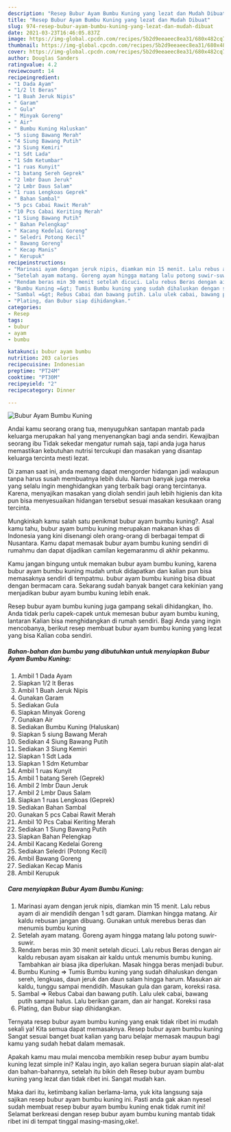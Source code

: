 ```yaml
---
description: "Resep Bubur Ayam Bumbu Kuning yang lezat dan Mudah Dibuat"
title: "Resep Bubur Ayam Bumbu Kuning yang lezat dan Mudah Dibuat"
slug: 974-resep-bubur-ayam-bumbu-kuning-yang-lezat-dan-mudah-dibuat
date: 2021-03-23T16:46:05.837Z
image: https://img-global.cpcdn.com/recipes/5b2d9eeaeec8ea31/680x482cq70/bubur-ayam-bumbu-kuning-foto-resep-utama.jpg
thumbnail: https://img-global.cpcdn.com/recipes/5b2d9eeaeec8ea31/680x482cq70/bubur-ayam-bumbu-kuning-foto-resep-utama.jpg
cover: https://img-global.cpcdn.com/recipes/5b2d9eeaeec8ea31/680x482cq70/bubur-ayam-bumbu-kuning-foto-resep-utama.jpg
author: Douglas Sanders
ratingvalue: 4.2
reviewcount: 14
recipeingredient:
- "1 Dada Ayam"
- "1/2 lt Beras"
- "1 Buah Jeruk Nipis"
- " Garam"
- " Gula"
- " Minyak Goreng"
- " Air"
- " Bumbu Kuning Haluskan"
- "5 siung Bawang Merah"
- "4 Siung Bawang Putih"
- "3 Siung Kemiri"
- "1 Sdt Lada"
- "1 Sdm Ketumbar"
- "1 ruas Kunyit"
- "1 batang Sereh Geprek"
- "2 lmbr Daun Jeruk"
- "2 Lmbr Daus Salam"
- "1 ruas Lengkoas Geprek"
- " Bahan Sambal"
- "5 pcs Cabai Rawit Merah"
- "10 Pcs Cabai Keriting Merah"
- "1 Siung Bawang Putih"
- " Bahan Pelengkap"
- " Kacang Kedelai Goreng"
- " Seledri Potong Kecil"
- " Bawang Goreng"
- " Kecap Manis"
- " Kerupuk"
recipeinstructions:
- "Marinasi ayam dengan jeruk nipis, diamkan min 15 menit. Lalu rebus ayam di air mendidih dengan 1 sdt garam. Diamkan hingga matang. Air kaldu rebusan jangan dibuang. Gunakan untuk merebus beras dan menumis bumbu kuning"
- "Setelah ayam matang. Goreng ayam hingga matang lalu potong suwir-suwir."
- "Rendam beras min 30 menit setelah dicuci. Lalu rebus Beras dengan air kaldu rebusan ayam sisakan air kaldu untuk menumis bumbu kuning. Tambahkan air biasa jika diperlukan. Masak hingga beras menjadi bubur."
- "Bumbu Kuning =&gt; Tumis Bumbu kuning yang sudah dihaluskan dengan sereh, lengkuas, daun jeruk dan daun salam hingga harum. Masukan air kaldu, tunggu sampai mendidih. Masukan gula dan garam, koreksi rasa."
- "Sambal =&gt; Rebus Cabai dan bawang putih. Lalu ulek cabai, bawang putih sampai halus. Lalu berikan garam, dan air hangat. Koreksi rasa"
- "Plating, dan Bubur siap dihidangkan."
categories:
- Resep
tags:
- bubur
- ayam
- bumbu

katakunci: bubur ayam bumbu 
nutrition: 203 calories
recipecuisine: Indonesian
preptime: "PT24M"
cooktime: "PT30M"
recipeyield: "2"
recipecategory: Dinner

---
```



![Bubur Ayam Bumbu Kuning](https://img-global.cpcdn.com/recipes/5b2d9eeaeec8ea31/680x482cq70/bubur-ayam-bumbu-kuning-foto-resep-utama.jpg)

Andai kamu seorang orang tua, menyuguhkan santapan mantab pada keluarga merupakan hal yang menyenangkan bagi anda sendiri. Kewajiban seorang ibu Tidak sekedar mengatur rumah saja, tapi anda juga harus memastikan kebutuhan nutrisi tercukupi dan masakan yang disantap keluarga tercinta mesti lezat.

Di zaman  saat ini, anda memang dapat mengorder hidangan jadi walaupun tanpa harus susah membuatnya lebih dulu. Namun banyak juga mereka yang selalu ingin menghidangkan yang terbaik bagi orang tercintanya. Karena, menyajikan masakan yang diolah sendiri jauh lebih higienis dan kita pun bisa menyesuaikan hidangan tersebut sesuai masakan kesukaan orang tercinta. 



Mungkinkah kamu salah satu penikmat bubur ayam bumbu kuning?. Asal kamu tahu, bubur ayam bumbu kuning merupakan makanan khas di Indonesia yang kini disenangi oleh orang-orang di berbagai tempat di Nusantara. Kamu dapat memasak bubur ayam bumbu kuning sendiri di rumahmu dan dapat dijadikan camilan kegemaranmu di akhir pekanmu.

Kamu jangan bingung untuk memakan bubur ayam bumbu kuning, karena bubur ayam bumbu kuning mudah untuk didapatkan dan kalian pun bisa memasaknya sendiri di tempatmu. bubur ayam bumbu kuning bisa dibuat dengan bermacam cara. Sekarang sudah banyak banget cara kekinian yang menjadikan bubur ayam bumbu kuning lebih enak.

Resep bubur ayam bumbu kuning juga gampang sekali dihidangkan, lho. Anda tidak perlu capek-capek untuk memesan bubur ayam bumbu kuning, lantaran Kalian bisa menghidangkan di rumah sendiri. Bagi Anda yang ingin mencobanya, berikut resep membuat bubur ayam bumbu kuning yang lezat yang bisa Kalian coba sendiri.

<!--inarticleads1-->

##### Bahan-bahan dan bumbu yang dibutuhkan untuk menyiapkan Bubur Ayam Bumbu Kuning:

1. Ambil 1 Dada Ayam
1. Siapkan 1/2 lt Beras
1. Ambil 1 Buah Jeruk Nipis
1. Gunakan  Garam
1. Sediakan  Gula
1. Siapkan  Minyak Goreng
1. Gunakan  Air
1. Sediakan  Bumbu Kuning (Haluskan)
1. Siapkan 5 siung Bawang Merah
1. Sediakan 4 Siung Bawang Putih
1. Sediakan 3 Siung Kemiri
1. Siapkan 1 Sdt Lada
1. Siapkan 1 Sdm Ketumbar
1. Ambil 1 ruas Kunyit
1. Ambil 1 batang Sereh (Geprek)
1. Ambil 2 lmbr Daun Jeruk
1. Ambil 2 Lmbr Daus Salam
1. Siapkan 1 ruas Lengkoas (Geprek)
1. Sediakan  Bahan Sambal
1. Gunakan 5 pcs Cabai Rawit Merah
1. Ambil 10 Pcs Cabai Keriting Merah
1. Sediakan 1 Siung Bawang Putih
1. Siapkan  Bahan Pelengkap
1. Ambil  Kacang Kedelai Goreng
1. Sediakan  Seledri (Potong Kecil)
1. Ambil  Bawang Goreng
1. Sediakan  Kecap Manis
1. Ambil  Kerupuk




<!--inarticleads2-->

##### Cara menyiapkan Bubur Ayam Bumbu Kuning:

1. Marinasi ayam dengan jeruk nipis, diamkan min 15 menit. Lalu rebus ayam di air mendidih dengan 1 sdt garam. Diamkan hingga matang. Air kaldu rebusan jangan dibuang. Gunakan untuk merebus beras dan menumis bumbu kuning
1. Setelah ayam matang. Goreng ayam hingga matang lalu potong suwir-suwir.
1. Rendam beras min 30 menit setelah dicuci. Lalu rebus Beras dengan air kaldu rebusan ayam sisakan air kaldu untuk menumis bumbu kuning. Tambahkan air biasa jika diperlukan. Masak hingga beras menjadi bubur.
1. Bumbu Kuning =&gt; Tumis Bumbu kuning yang sudah dihaluskan dengan sereh, lengkuas, daun jeruk dan daun salam hingga harum. Masukan air kaldu, tunggu sampai mendidih. Masukan gula dan garam, koreksi rasa.
1. Sambal =&gt; Rebus Cabai dan bawang putih. Lalu ulek cabai, bawang putih sampai halus. Lalu berikan garam, dan air hangat. Koreksi rasa
1. Plating, dan Bubur siap dihidangkan.




Ternyata resep bubur ayam bumbu kuning yang enak tidak ribet ini mudah sekali ya! Kita semua dapat memasaknya. Resep bubur ayam bumbu kuning Sangat sesuai banget buat kalian yang baru belajar memasak maupun bagi kamu yang sudah hebat dalam memasak.

Apakah kamu mau mulai mencoba membikin resep bubur ayam bumbu kuning lezat simple ini? Kalau ingin, ayo kalian segera buruan siapin alat-alat dan bahan-bahannya, setelah itu bikin deh Resep bubur ayam bumbu kuning yang lezat dan tidak ribet ini. Sangat mudah kan. 

Maka dari itu, ketimbang kalian berlama-lama, yuk kita langsung saja sajikan resep bubur ayam bumbu kuning ini. Pasti anda gak akan nyesel sudah membuat resep bubur ayam bumbu kuning enak tidak rumit ini! Selamat berkreasi dengan resep bubur ayam bumbu kuning mantab tidak ribet ini di tempat tinggal masing-masing,oke!.

